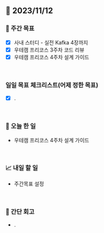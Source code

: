 ## 📅 2023/11/12


### 👏 주간 목표

- [x] 사내 스터디 - 실전 Kafka 4장까지
- [x] 우테캠 프리코스 3주차 코드 리뷰
- [x] 우테캠 프리코스 4주차 설계 가이드

<br/>

### 일일 목표 체크리스트(어제 정한 목표)
 
- [x] .

<br/>

### 💯 오늘 한 일

- 우테캠 프리코스 4주차 설계 가이드

<br/>

### 📈 내일 할 일

- 주간목표 설정

<br/>

### 🤔 간단 회고

- . 
 
